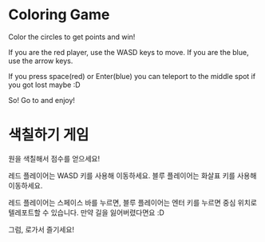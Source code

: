 # Coloring Game
Color the circles to get points and win!

If you are the red player, use the WASD keys to move.
If you are the blue, use the arrow keys.

If you press space(red) or Enter(blue) you can teleport to the middle spot if you got lost maybe :D

So! Go to and enjoy!




# 색칠하기 게임
원을 색칠해서 점수를 얻으세요!

레드 플레이어는 WASD 키를 사용해 이동하세요.
블루 플레이어는 화살표 키를 사용해 이동하세요.

레드 플레이어는 스페이스 바를 누르면, 블루 플레이어는 엔터 키를 누르면 중심 위치로 텔레포트할 수 있습니다. 만약 길을 잃어버렸다면요 :D

그럼, 로가서 즐기세요!
